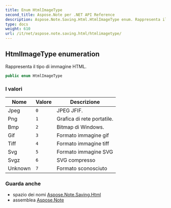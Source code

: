 ```yaml
---
title: Enum HtmlImageType
second_title: Aspose.Note per .NET API Reference
description: Aspose.Note.Saving.Html.HtmlImageType enum. Rappresenta il tipo di immagine HTML.
type: docs
weight: 610
url: /it/net/aspose.note.saving.html/htmlimagetype/
---
```

## HtmlImageType enumeration

Rappresenta il tipo di immagine HTML.

```csharp
public enum HtmlImageType
```

### I valori

| Nome | Valore | Descrizione |
| --- | --- | --- |
| Jpeg | `0` | JPEG JFIF. |
| Png | `1` | Grafica di rete portatile. |
| Bmp | `2` | Bitmap di Windows. |
| Gif | `3` | Formato immagine gif |
| Tiff | `4` | Formato immagine tiff |
| Svg | `5` | Formato immagine SVG |
| Svgz | `6` | SVG compresso |
| Unknown | `7` | Formato sconosciuto |

### Guarda anche

* spazio dei nomi [Aspose.Note.Saving.Html](../../aspose.note.saving.html/)
* assemblea [Aspose.Note](../../)


